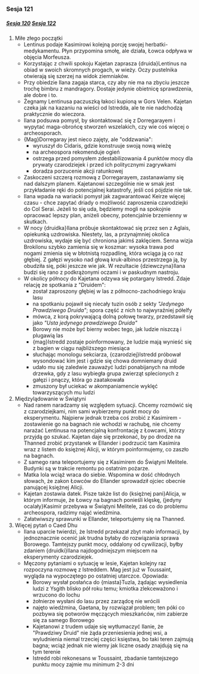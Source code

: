 ### Sesja 121
##### [Sesja 120](#sesja-120) [Sesja 122](#sesja-122)
1. Miłe złego początki
    - Lentinus podaje Kasimirowi kolejną porcję swojej herbatki-medykamentu. Płyn przypomina smołę, ale działa, Łowca odpływa w objęcia Morfeusza.
    - Korzystając z chwili spokoju Kajetan zaprasza {druida}Lentinus na obiad w swoich skromnych progach, w wieży. Oczy pustelnika otwierają się szerzej na widok ziemniaków.
    - Przy obiedzie Ilana zagaja starca, czy aby nie ma na zbyciu jeszcze trochę bimbru z mandragory. Dostaje jedynie obietnicę sprawdzenia, ale dobre i to.
    - Żegnamy Lentinusa paczuszką łakoci kupioną w Gors Velen. Kajetan czeka jak na kazaniu na wieści od Istredda, ale te nie nadchodzą praktycznie do wieczora.
    - Ilana podsuwa pomysł, by skontaktować się z Dorregarayem i wypytać maga-obrońcę stworzeń wszelakich, czy wie coś więcej o archeosporach.
    - {Mag}Dorregaray jest nieco zajęty, ale "oddzwania":
        - wyruszył do Cidaris, gdzie konstruuje swoją nową wieżę
        - na archeospora rekomenduje ogień
        - ostrzega przed pomysłem zdestabilizowania 4 punktów mocy dla prywaty czarodziejek i przed ich politycznymi zagrywkami
        - doradza porzucenie akcji ratunkowej
    - Zaskoczeni szczerą rozmową z Dorregarayem, zastanawiamy się nad dalszym planem. Kajetanowi szczególnie nie w smak jest przykładanie ręki do potencjalnej katastrofy, jeśli coś pójdzie nie tak.
    - Ilana wpada na wariacki pomysł jak zagwarantować Keirze więcej czasu - chce zapytać driady o możliwość zaproszenia czarodziejki do Col Serai. Jeżeli to się uda, będziemy mogli na spokojnie opracować lepszy plan, aniżeli obecny, potencjalnie brzemienny w skutkach.
    - W nocy {druidka}Ilana próbuje skontaktować się przez sen z Aglais, opiekunką uzdrowiska. Niestety, las, a przynajmniej okolica uzdrowiska, wydaje się być chroniona jakimś zaklęciem. Senna wizja Brokilonu szybko zamienia się w koszmar: wysoka trawa pod nogami zmienia się w błotnistą rozpadlinę, która wciąga ją co raz głębiej. Z gałęzi wysoko nad głową kruk-albinos przestrzega ją, by obudziła się, póki jeszcze wie jak. W rezultacie {dziewczyna}Ilana budzi się rano z podkrążonymi oczami i w paskudnym nastroju.
    - W okolicy północy do Kajetana odzywa się potargany Istredd. Zdaje relację ze spotkania z "Druidem":
        - został zaproszony głębiej w las z północno-zachodniego kraju lasu
        - na spotkaniu pojawił się niecały tuzin osób z sekty _"Jedynego Prawdziwego Druida"_; spora część z nich to najwyraźniej półelfy
        - mówca, z korą pokrywającą dolną połowę twarzy, przedstawił się jako _"Usta jedynego prawdziwego Druida"_
        - Borowy nie może być bierny wobec tego, jak ludzie niszczą i plugawią las
        - {mag}Istredd zostaje poinformowany, że ludzie mają wynieść się z bagien w ciągu najbliższego miesiąca
        - słuchając monologu sekciarza, {czarodziej}Istredd próbował wysondować kim jest i gdzie się chowa domniemany druid
        - udało mu się zaledwie zauważyć ludzi ponabijanych na młode drzewka, gdy z lasu wybiegła grupa zwierząt splecionych z gałęzi i pnączy, która go zaatakowała
        - zmuszony był uciekać w akompaniamencie wyklęć towarzyszących mu ludzi
2. Międzylądowanie w Świątyni
    - Nad ranem naradzamy się względem sytuacji. Chcemy rozmówić się z czarodziejkami, nim sami wybierzemy punkt mocy do eksperymentu. Najpierw jednak trzeba coś zrobić z Kasimirem - zostawienie go na bagnach nie wchodzi w rachubę, nie chcemy narażać Lentinusa na potencjalną konfrontację z Łowcami, którzy przyjdą go szukać. Kajetan daje się przekonać, by po drodze na Thanned zrobić przystanek w Ellander i podrzucić tam Kasimira wraz z listem do księżnej Alicji, w którym poinformujemy, co zaszło na bagnach.
    - Z samego rana teleportujemy się z Kasimirem do Świątyni Melitele. Budynki są w trakcie remontu po ostatnim pożarze. 
    - Matka Iola wciąż wraca do siebie. Wspomina w dość chłodnych słowach, że zakon Łowców do Ellander sprowadził ojciec obecnie panującej księżnej Alicji.
    - Kajetan zostawia datek. Pisze także list do {księżnej pani}Alicja, w którym informuje, że Łowcy na bagnach ponieśli klęskę, {jedyny ocalały}Kasimir przebywa w Świątyni Melitele, zaś co do problemu archeospora, radzimy nająć wiedźmina.
    - Załatwiwszy sprawunki w Ellander, teleportujemy się na Thanned.
3. Więcej pytań o Caed Dhu
    - Ilana uparcie twierdzi, że Istredd przekazał zbyt mało informacji, by jednoznacznie ocenić jak trudna byłaby do rozwiązania sprawa Borowego. Tamtejszy punkt mocy, oddalony od cywilizacji, byłby zdaniem {druidki}Ilana najdogodniejszym miejscem na eksperymenty czarodziejek.
    - Męczony pytaniami o sytuację w lesie, Kajetan kolejny raz rozpoczyna rozmowę z Istreddem. Mag jest już w Toussaint, wygląda na wypoczętego po ostatniej utarczce. Opowiada:
        - Borowy wysłał posłańca do {miasta}Tuzla, żądając wysiedlenia ludzi z Ysgith blisko pół roku temu; kmiotka zlekceważono i wrzucono do lochu
        - żołnierze wysłani do lasu przez zarządcę nie wrócili
        - najęto wiedźmina, Gaetana, by rozwiązał problem; ten póki co pozbywa się potworów męczących mieszkańców, nim zabierze się za samego Borowego
        - Kajetanowi z trudem udaje się wytłumaczyć Ilanie, że "Prawdziwy Druid" nie żąda przeniesienia jednej wsi, a wyludnienia niemal trzeciej części księstwa, bo taki teren zajmują bagna; wciąż jednak nie wiemy jak liczne osady znajdują się na tym terenie
        - Istredd robi rekonesans w Toussaint, zbadanie tamtejszego punktu mocy zajmie mu minimum 2-3 dni
